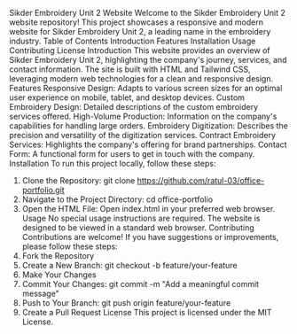 Sikder Embroidery Unit 2 Website
Welcome to the Sikder Embroidery Unit 2 website repository! This project showcases a responsive and modern website for Sikder Embroidery Unit 2, a leading name in the embroidery industry.
Table of Contents
Introduction
Features
Installation
Usage
Contributing
License
Introduction
This website provides an overview of Sikder Embroidery Unit 2, highlighting the company's journey, services, and contact information. The site is built with HTML and Tailwind CSS, leveraging modern web technologies for a clean and responsive design.
Features
Responsive Design: Adapts to various screen sizes for an optimal user experience on mobile, tablet, and desktop devices.
Custom Embroidery Design: Detailed descriptions of the custom embroidery services offered.
High-Volume Production: Information on the company's capabilities for handling large orders.
Embroidery Digitization: Describes the precision and versatility of the digitization services.
Contract Embroidery Services: Highlights the company's offering for brand partnerships.
Contact Form: A functional form for users to get in touch with the company.
Installation
To run this project locally, follow these steps:
1. Clone the Repository:
git clone https://github.com/ratul-03/office-portfolio.git
2. Navigate to the Project Directory:
cd office-portfolio
3. Open the HTML File:
Open index.html in your preferred web browser.
Usage
No special usage instructions are required. The website is designed to be viewed in a standard web browser.
Contributing
Contributions are welcome! If you have suggestions or improvements, please follow these steps:
1. Fork the Repository
2. Create a New Branch:
git checkout -b feature/your-feature
3. Make Your Changes
4. Commit Your Changes:
git commit -m "Add a meaningful commit message"
5. Push to Your Branch:
git push origin feature/your-feature
6. Create a Pull Request
License
This project is licensed under the MIT License.
